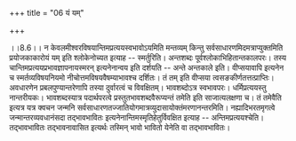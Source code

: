 +++
title = "06 यं यम्"

+++
  
  
।।8.6।। न केवलमीश्वरविषयान्तिमप्रत्ययस्वभावोऽयमिति मन्तव्यम् किन्तु
सर्वसाधारणमिदमत्राप्युक्तमिति प्रयोजकाकारोयं यम् इति श्लोकेनोच्यत इत्याह
-- स्मर्तुरिति। अन्तशब्दः पूर्वश्लोकाभिहितान्तकालपरः। तस्य
चान्तिमप्रत्ययप्रभावज्ञापनायस्मरन् इत्यनेनान्वय इति दर्शयति -- अन्ते
अन्तकाले इति। वीप्सयावापि इत्यनेन च स्मर्तव्यविषयनियमो
नीचोत्तमविषयवैषम्याभावश्च दर्शितः। तं तम् इति वीप्सया
त्वसङकीर्णतत्तत्प्राप्तिः। अवधारणेन प्रबलपुण्यान्तरेणापि तस्या
दुर्वारत्वं च विवक्षितम्। भावशब्दोऽत्र स्वभावपरः। धर्मिप्रत्ययस्तु
नान्तरीयकः। भावशब्दस्यात्र पदार्थपरत्वे प्रस्तुतभावशब्दवैरूप्यन्तं तमेति
इति साजात्यलक्षणा च। तं तमेवैति इत्यत्र यत्र क्वचन जन्मनि
सर्वसाधारणतज्जातियोगमात्रव्युदासायोक्तंमरणानन्तरमिति। नह्यादिभरतमृगत्वे
जन्मान्तरव्यवधानंसदा तद्भावभावितः इत्यनेनान्तिमस्मृतिहेतुर्विवक्षित
इत्याह -- अन्तिमप्रत्ययश्चेति। तद्भावभावितः तद्भावनावासित इत्यर्थः
तस्मिन् भावो भावितो येनेति वा तद्भावभावितः।  
  
